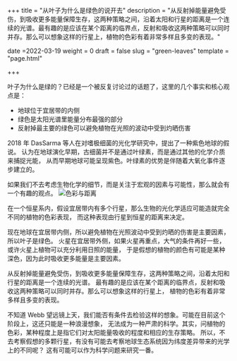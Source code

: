 +++
title = "从叶子为什么是绿色的说开去"
description = "从反射掉能量避免受伤，到吸收更多能量保障生存，这两种策略之间，沿着太阳和行星的距离是一个连续的光谱。最有趣的是应该在某个距离的临界点，反射和吸收这两种策略可以同时并存。那么可以想象这样的行星上，植物的色彩有着非常多样且多变的表现。"

date =2022-03-19
weight = 0
draft = false
slug = "green-leaves"
template = "page.html"

+++

叶子为什么是绿的？已经是一个被反复讨论过的话题了，这里的几个事实和核心观点是：
* 地球位于宜居带的内侧
* 绿色是太阳光谱里能量分布最强的部分
* 反射掉最主要的绿色可以避免植物在光照的波动中受到灼晒伤害

2018 年 DasSarma 等人在对嗜极细菌的光化学研究中，提出了一种紫色地球的假说。
认为在地球演化早期，古细菌并不是通过叶绿素，而是通过其他的化学介质来捕捉光能，
从而早期地球可能呈现紫色。叶绿素的优势是伴随着大氧化事件逐步建立的。

如果我们不去考虑生物化学的细节，而是关注于宏观的因素与可能性，那么就会有一个有趣的观点。
![色彩与距离](../color-by-distant.png)

在一个恒星系内，假设宜居带内有多个行星，那么生物的光化学适应可能造就完全不同的植物的色彩表现，
而这种表现由行星到恒星的距离来决定。

现在地球在宜居带内侧，所以避免植物在光照波动中受到灼晒的伤害是主要因素，所以叶子是绿色。
火星在宜居带外侧，如果火星再重点，大气的条件再好一些，或许火星上植物可以充分利用日照的能量，
于是假想的植物的颜色有可能是某种深色，因为此时吸收更多能量是主要因素。

从反射掉能量避免受伤，到吸收更多能量保障生存，这两种策略之间，沿着太阳和行星的距离是一个连续的光谱。
最有趣的是应该在某个距离的临界点，反射和吸收这两种策略可以同时并存。那么可以想象这样的行星上，
植物的色彩有着非常多样且多变的表现。

不知道 Webb 望远镜上天，我们能否有条件去检验这样的想象。可能在目前这个阶段上，这还只能是一种浪漫想象，
无法成为一种严肃的科学。其实，问植物的色彩，某种程度上是指它们对太阳能量吸收的程度和相应的生存策略。
所以，不去考察假想的多颗行星，有没有可能去考察地球生态系统因为纬度差异带来的光学上的不同呢？
这有可能可以作为科学问题来研究一番。

